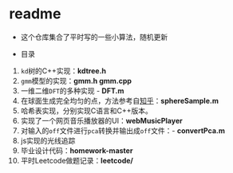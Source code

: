 # readme

- 这个仓库集合了平时写的一些小算法，随机更新

- 目录
1. `kd`树的C++实现：**kdtree.h**
2. `gmm`模型的实现：**gmm.h gmm.cpp**
3. 一维二维`DFT`的多种实现	- **DFT.m**
4. 在球面生成完全均匀的点，方法参考自[知乎](https://zhuanlan.zhihu.com/p/25998937?group_id=829506039526354944)：**sphereSample.m**
5. 哈希表实现，分别实现C语言和C++版本。
6. 实现了一个网页音乐播放器的UI：**webMusicPlayer**
7. 对输入的`off`文件进行`pca`转换并输出成`off`文件：- **convertPca.m**
8. js实现的光线追踪
9. 毕业设计代码：**homework-master**
10. 平时Leetcode做题记录：**leetcode/**
